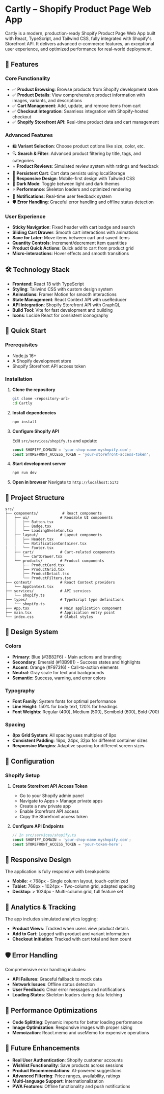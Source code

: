 # Cartly – Shopify Product Page Web App

Cartly is a modern, production-ready Shopify Product Page Web App built with React, TypeScript, and Tailwind CSS, fully integrated with Shopify's Storefront API. It delivers advanced e-commerce features, an exceptional user experience, and optimized performance for real-world deployment.

## 🌟 Features

### Core Functionality
- ✅ **Product Browsing**: Browse products from Shopify development store
- ✅ **Product Details**: View comprehensive product information with images, variants, and descriptions
- ✅ **Cart Management**: Add, update, and remove items from cart
- ✅ **Checkout Integration**: Seamless integration with Shopify-hosted checkout
- ✅ **Shopify Storefront API**: Real-time product data and cart management

### Advanced Features
- 🛍️ **Variant Selection**: Choose product options like size, color, etc.
- 🔍 **Search & Filter**: Advanced product filtering by title, tags, and categories
- ⭐ **Product Reviews**: Simulated review system with ratings and feedback
- 💾 **Persistent Cart**: Cart data persists using localStorage
- 🎨 **Responsive Design**: Mobile-first design with Tailwind CSS
- 🌙 **Dark Mode**: Toggle between light and dark themes
- ⚡ **Performance**: Skeleton loaders and optimized rendering
- 🔔 **Notifications**: Real-time user feedback system
- 🛡️ **Error Handling**: Graceful error handling and offline status detection

### User Experience
- **Sticky Navigation**: Fixed header with cart badge and search
- **Sliding Cart Drawer**: Smooth cart interactions with animations
- **Save for Later**: Move items between cart and saved items
- **Quantity Controls**: Increment/decrement item quantities
- **Product Quick Actions**: Quick add to cart from product grid
- **Micro-interactions**: Hover effects and smooth transitions

## 🛠️ Technology Stack

- **Frontend**: React 18 with TypeScript
- **Styling**: Tailwind CSS with custom design system
- **Animations**: Framer Motion for smooth interactions
- **State Management**: React Context API with useReducer
- **API Integration**: Shopify Storefront API with GraphQL
- **Build Tool**: Vite for fast development and building
- **Icons**: Lucide React for consistent iconography

## 🚀 Quick Start

### Prerequisites
- Node.js 16+ 
- A Shopify development store
- Shopify Storefront API access token

### Installation

1. **Clone the repository**
   ```bash
   git clone <repository-url>
   cd Cartly
   ```

2. **Install dependencies**
   ```bash
   npm install
   ```

3. **Configure Shopify API**
   
   Edit `src/services/shopify.ts` and update:
   ```typescript
   const SHOPIFY_DOMAIN = 'your-shop-name.myshopify.com';
   const STOREFRONT_ACCESS_TOKEN = 'your-storefront-access-token';
   ```

4. **Start development server**
   ```bash
   npm run dev
   ```

5. **Open in browser**
   Navigate to `http://localhost:5173`

## 📁 Project Structure

```
src/
├── components/           # React components
│   ├── ui/              # Reusable UI components
│   │   ├── Button.tsx
│   │   ├── Badge.tsx
│   │   └── LoadingSkeleton.tsx
│   ├── layout/          # Layout components
│   │   ├── Header.tsx
│   │   └── NotificationContainer.tsx
|   |   └── Footer.tsx
│   ├── cart/            # Cart-related components
│   │   └── CartDrawer.tsx
│   └── products/        # Product components
│       ├── ProductCard.tsx
│       ├── ProductGrid.tsx
│       ├── ProductDetail.tsx
│       └── ProductFilters.tsx
├── context/             # React Context providers
│   └── AppContext.tsx
├── services/            # API services
│   └── shopify.ts
├── types/               # TypeScript type definitions
│   └── shopify.ts
├── App.tsx              # Main application component
├── main.tsx             # Application entry point
└── index.css            # Global styles
```

## 🎨 Design System

### Colors
- **Primary**: Blue (#3B82F6) - Main actions and branding
- **Secondary**: Emerald (#10B981) - Success states and highlights
- **Accent**: Orange (#F97316) - Call-to-action elements
- **Neutral**: Gray scale for text and backgrounds
- **Semantic**: Success, warning, and error colors

### Typography
- **Font Family**: System fonts for optimal performance
- **Line Height**: 150% for body text, 120% for headings
- **Font Weights**: Regular (400), Medium (500), Semibold (600), Bold (700)

### Spacing
- **8px Grid System**: All spacing uses multiples of 8px
- **Consistent Padding**: 16px, 24px, 32px for different container sizes
- **Responsive Margins**: Adaptive spacing for different screen sizes

## 🔧 Configuration

### Shopify Setup

1. **Create Storefront API Access Token**
   - Go to your Shopify admin panel
   - Navigate to Apps > Manage private apps
   - Create a new private app
   - Enable Storefront API access
   - Copy the Storefront access token

2. **Configure API Endpoints**
   ```typescript
   // In src/services/shopify.ts
   const SHOPIFY_DOMAIN = 'your-shop-name.myshopify.com';
   const STOREFRONT_ACCESS_TOKEN = 'your-token-here';
   ```


## 📱 Responsive Design

The application is fully responsive with breakpoints:
- **Mobile**: < 768px - Single column layout, touch-optimized
- **Tablet**: 768px - 1024px - Two-column grid, adapted spacing
- **Desktop**: > 1024px - Multi-column grid, full feature set

## 🎯 Analytics & Tracking

The app includes simulated analytics logging:
- **Product Views**: Tracked when users view product details
- **Add to Cart**: Logged with product and variant information
- **Checkout Initiation**: Tracked with cart total and item count

## 🛡️ Error Handling

Comprehensive error handling includes:
- **API Failures**: Graceful fallback to mock data
- **Network Issues**: Offline status detection
- **User Feedback**: Clear error messages and notifications
- **Loading States**: Skeleton loaders during data fetching

## 🚀 Performance Optimizations

- **Code Splitting**: Dynamic imports for better loading performance
- **Image Optimization**: Responsive images with proper sizing
- **Memoization**: React.memo and useMemo for expensive operations

## 🔮 Future Enhancements

- **Real User Authentication**: Shopify customer accounts
- **Wishlist Functionality**: Save products across sessions
- **Product Recommendations**: AI-powered suggestions
- **Advanced Filtering**: Price ranges, availability, ratings
- **Multi-language Support**: Internationalization
- **PWA Features**: Offline functionality and push notifications

